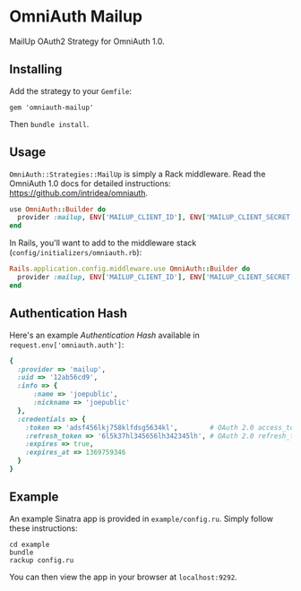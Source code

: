 # OmniAuth Mailup

MailUp OAuth2 Strategy for OmniAuth 1.0.

## Installing

Add the strategy to your `Gemfile`:

    gem 'omniauth-mailup'

Then `bundle install`.

## Usage

`OmniAuth::Strategies::MailUp` is simply a Rack middleware. Read the OmniAuth 1.0 docs for detailed instructions: https://github.com/intridea/omniauth.

```ruby
use OmniAuth::Builder do
  provider :mailup, ENV['MAILUP_CLIENT_ID'], ENV['MAILUP_CLIENT_SECRET']
end
```

In Rails, you'll want to add to the middleware stack (`config/initializers/omniauth.rb`):

```ruby
Rails.application.config.middleware.use OmniAuth::Builder do
  provider :mailup, ENV['MAILUP_CLIENT_ID'], ENV['MAILUP_CLIENT_SECRET']
end
```

## Authentication Hash

Here's an example _Authentication Hash_ available in `request.env['omniauth.auth']`:

```ruby
{
  :provider => 'mailup',
  :uid => '12ab56cd9',
  :info => {
	  :name => 'joepublic',
	  :nickname => 'joepublic'
  },
  :credentials => {
    :token => 'adsf456lkj758klfdsg5634kl',        # OAuth 2.0 access_token.
    :refresh_token => '6l5k37hl345656lh342345lh', # OAuth 2.0 refresh_token.
    :expires => true,
    :expires_at => 1369759346
  }
}
```

## Example

An example Sinatra app is provided in `example/config.ru`. Simply follow these instructions:

```
cd example
bundle
rackup config.ru
```

You can then view the app in your browser at `localhost:9292`.